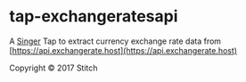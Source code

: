 # tap-exchangeratesapi

A [Singer](https://singer.io) Tap to extract currency exchange rate
data from [https://api.exchangerate.host](https://api.exchangerate.host)


Copyright &copy; 2017 Stitch
